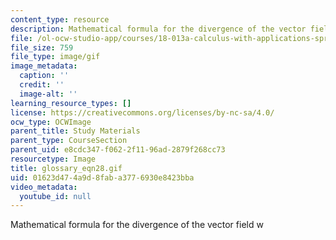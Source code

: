 ```yaml
---
content_type: resource
description: Mathematical formula for the divergence of the vector field w
file: /ol-ocw-studio-app/courses/18-013a-calculus-with-applications-spring-2005/01623d474a9d8faba3776930e8423bba_glossary_eqn28.gif
file_size: 759
file_type: image/gif
image_metadata:
  caption: ''
  credit: ''
  image-alt: ''
learning_resource_types: []
license: https://creativecommons.org/licenses/by-nc-sa/4.0/
ocw_type: OCWImage
parent_title: Study Materials
parent_type: CourseSection
parent_uid: e8cdc347-f062-2f11-96ad-2879f268cc73
resourcetype: Image
title: glossary_eqn28.gif
uid: 01623d47-4a9d-8fab-a377-6930e8423bba
video_metadata:
  youtube_id: null
---
```

Mathematical formula for the divergence of the vector field w